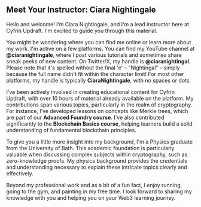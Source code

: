 ## Meet Your Instructor: Ciara Nightingale

Hello and welcome! I’m Ciara Nightingale, and I'm a lead instructor here at Cyfrin Updraft. I'm excited to guide you through this material.

You might be wondering where you can find me online or learn more about my work. I'm active on a few platforms. You can find my YouTube channel at **@ciaranightingale**, where I post various tutorials and sometimes share sneak peeks of new content. On Twitter/X, my handle is **@ciaranightingal**. Please note that it's spelled without the final 'e' – "Nightingal" – simply because the full name didn't fit within the character limit! For most other platforms, my handle is typically **CiaraNightingale**, with no spaces or dots.

I've been actively involved in creating educational content for Cyfrin Updraft, with over 10 hours of material already available on the platform. My contributions span various topics, particularly in the realm of cryptography. For instance, I’ve developed lessons on concepts like Merkle trees, which are part of our **Advanced Foundry course**. I've also contributed significantly to the **Blockchain Basics course**, helping learners build a solid understanding of fundamental blockchain principles.

To give you a little more insight into my background, I'm a Physics graduate from the University of Bath. This academic foundation is particularly valuable when discussing complex subjects within cryptography, such as zero-knowledge proofs. My physics background provides the credentials and understanding necessary to explain these intricate topics clearly and effectively.

Beyond my professional work and as a bit of a fun fact, I enjoy running, going to the gym, and painting in my free time. I look forward to sharing my knowledge with you and helping you on your Web3 learning journey.